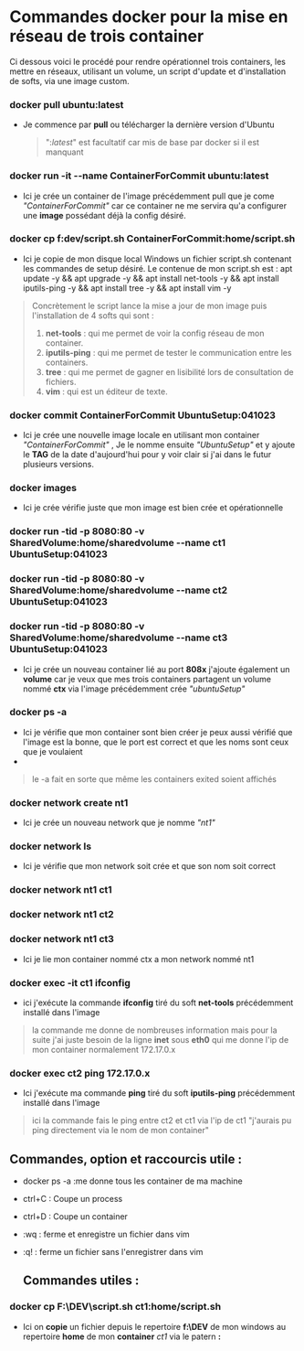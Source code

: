 # Commandes docker pour la mise en réseau de trois container

Ci dessous voici le procédé pour rendre opérationnel trois containers, les mettre en réseaux, utilisant un volume, un script d'update et d'installation de softs, via une image custom.


### docker pull ubuntu:latest

- Je commence par **pull** ou télécharger la dernière version d'Ubuntu
	> ":*latest*" est facultatif car mis de base par docker si il est manquant
	
### docker run -it --name ContainerForCommit ubuntu:latest

- Ici je crée un container de l'image précédemment pull que je come *"ContainerForCommit"* car ce container ne me servira qu'a configurer une **image** possédant déjà la config désiré. 


### docker cp f:dev/script.sh ContainerForCommit:home/script.sh

- Ici je copie de mon disque local Windows un fichier script.sh contenant les commandes de setup désiré.
Le contenue de mon script.sh est : 
apt update -y && apt upgrade -y && apt install net-tools -y && apt install iputils-ping -y && apt install tree -y && apt install vim -y
> 
> 
> Concrètement le script lance la mise a jour de mon image puis l'installation de 4 softs qui sont :
>  1. **net-tools** : qui me permet de voir la config réseau de mon container.
>  2. **iputils-ping** : qui me permet de tester le communication entre les containers.
>  3. **tree** : qui me permet de gagner en lisibilité lors de consultation de fichiers.
>  4. **vim** : qui est un éditeur de texte.


### docker commit ContainerForCommit UbuntuSetup:041023
- Ici je crée une nouvelle image locale en utilisant mon container *"ContainerForCommit"* ,  Je le nomme ensuite *"UbuntuSetup"* et y ajoute le **TAG** de la date d'aujourd'hui pour y voir clair si j'ai dans le futur plusieurs versions.
		

### docker images
- Ici je crée vérifie juste que mon image est bien crée et opérationnelle


### docker run -tid -p 8080:80 -v SharedVolume:home/sharedvolume --name ct1 UbuntuSetup:041023

### docker run -tid -p 8080:80 -v SharedVolume:home/sharedvolume --name ct2 UbuntuSetup:041023

### docker run -tid -p 8080:80 -v SharedVolume:home/sharedvolume --name ct3 UbuntuSetup:041023
- Ici je crée un nouveau container lié au port **808x** j'ajoute également un **volume** car je veux que mes trois containers partagent un volume nommé **ctx** via l'image précédemment crée *"ubuntuSetup"*

### docker ps -a
- Ici je vérifie que mon container sont bien créer je peux aussi vérifié que l'image est la bonne, que le port est correct et que les noms sont ceux que je voulaient
-

> le -a fait en sorte que même les containers exited soient affichés


### docker network  create nt1
- Ici je crée un nouveau network que je nomme *"nt1"*

### docker network ls
- Ici je vérifie que mon network soit crée et que son nom soit correct

### docker network nt1 ct1
### docker network nt1 ct2
### docker network nt1 ct3
- Ici je lie mon container nommé ctx a mon network nommé nt1
### docker exec -it ct1 ifconfig
- ici j'exécute la commande **ifconfig** tiré du soft **net-tools** précédemment installé dans l'image
>la commande me donne de nombreuses information mais pour la suite j'ai juste besoin de la ligne **inet** sous **eth0** qui me donne l'ip de mon container normalement 172.17.0.x
### docker exec ct2 ping 172.17.0.x
- Ici j'exécute ma commande **ping** tiré du soft **iputils-ping** précédemment installé dans l'image
>ici la commande fais le ping entre ct2 et ct1 via l'ip de ct1 "j'aurais pu ping directement via le nom de mon container"

## Commandes, option et raccourcis utile :

 - docker ps -a :me donne tous les container de ma machine
 - ctrl+C : Coupe un process
 - ctrl+D : Coupe un container
- :wq : ferme et enregistre un fichier dans vim
- :q! : ferme un fichier sans l'enregistrer dans vim

  ## Commandes utiles :
### docker cp F:\DEV\script.sh ct1:home/script.sh
- Ici on **copie** un fichier depuis le repertoire **f:\DEV** de mon windows au repertoire **home** de mon **container** *ct1* via le patern **<container>:<chemin ou je veux le coller>**
